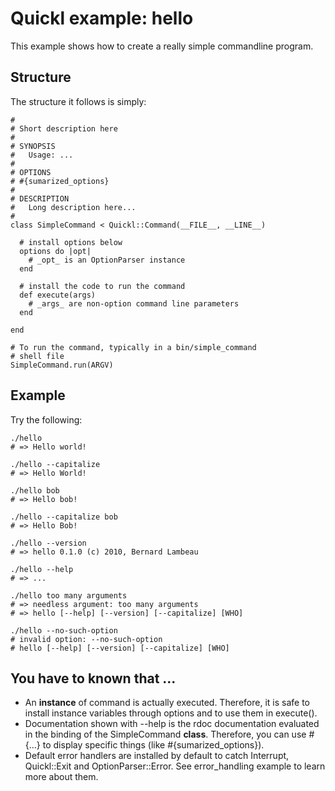 # Quickl example: hello 

This example shows how to create a really simple commandline program. 

## Structure

The structure it follows is simply:

    #
    # Short description here
    #
    # SYNOPSIS
    #   Usage: ...
    #
    # OPTIONS
    # #{sumarized_options}
    #
    # DESCRIPTION
    #   Long description here...
    #
    class SimpleCommand < Quickl::Command(__FILE__, __LINE__)
    
      # install options below
      options do |opt|
        # _opt_ is an OptionParser instance
      end
      
      # install the code to run the command
      def execute(args)
        # _args_ are non-option command line parameters
      end
    
    end
    
    # To run the command, typically in a bin/simple_command 
    # shell file
    SimpleCommand.run(ARGV)
    

## Example

Try the following:

    ./hello 
    # => Hello world!
    
    ./hello --capitalize
    # => Hello World!

    ./hello bob
    # => Hello bob!
    
    ./hello --capitalize bob
    # => Hello Bob!
    
    ./hello --version
    # => hello 0.1.0 (c) 2010, Bernard Lambeau
    
    ./hello --help
    # => ...
    
    ./hello too many arguments
    # => needless argument: too many arguments
    # => hello [--help] [--version] [--capitalize] [WHO]
    
    ./hello --no-such-option 
    # invalid option: --no-such-option
    # hello [--help] [--version] [--capitalize] [WHO]

## You have to known that ...

* An **instance** of command is actually executed. Therefore, it is safe to install instance variables through options and to use them in execute().
* Documentation shown with --help is the rdoc documentation evaluated in the binding of the SimpleCommand **class**. Therefore, you can use #{...} to display specific things (like #{sumarized_options}).
* Default error handlers are installed by default to catch Interrupt, Quickl::Exit and OptionParser::Error. See error_handling example to learn more about them.
